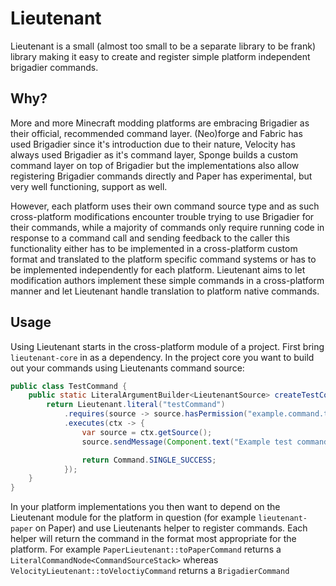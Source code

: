 Lieutenant
==========
Lieutenant is a small (almost too small to be a separate library to be frank) library making it easy to
create and register simple platform independent brigadier commands.

## Why?
More and more Minecraft modding platforms are embracing Brigadier as their official, recommended command layer.
(Neo)forge and Fabric has used Brigadier since it's introduction due to their nature, Velocity has always used
Brigadier as it's command layer, Sponge builds a custom command layer on top of Brigadier but the implementations
also allow registering Brigadier commands directly and Paper has experimental, but very well functioning, support as well.

However, each platform uses their own command source type and as such cross-platform modifications encounter trouble
trying to use Brigadier for their commands, while a majority of commands only require running code in response to a
command call and sending feedback to the caller this functionality either has to be implemented in a cross-platform
custom format and translated to the platform specific command systems or has to be implemented independently for each
platform. Lieutenant aims to let modification authors implement these simple commands in a cross-platform manner and
let Lieutenant handle translation to platform native commands.

## Usage
Using Lieutenant starts in the cross-platform module of a project. First bring `lieutenant-core` in as a dependency.
In the project core you want to build out your commands using Lieutenants command source:
```java
public class TestCommand {
    public static LiteralArgumentBuilder<LieutenantSource> createTestCommand() {
        return Lieutenant.literal("testCommand")
            .requires(source -> source.hasPermission("example.command.test"))
            .executes(ctx -> {
                var source = ctx.getSource();
                source.sendMessage(Component.text("Example test command ran!"));

                return Command.SINGLE_SUCCESS;
            });
    }
}
```

In your platform implementations you then want to depend on the Lieutenant module for the platform in question
(for example `lieutenant-paper` on Paper) and use Lieutenants helper to register commands. Each helper will return the
command in the format most appropriate for the platform. For example `PaperLieutenant::toPaperCommand` returns a
`LiteralCommandNode<CommandSourceStack>` whereas `VelocityLieutenant::toVeloctiyCommand` returns a `BrigadierCommand`
